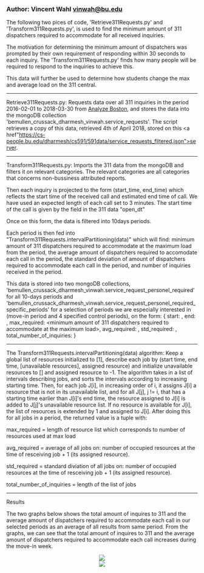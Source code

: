 ### Author: Vincent Wahl <vinwah@bu.edu>
The following two pices of code, 'Retrieve311Requests.py' and 'Transform311Requests.py', is used to find the minimum amount of 311 dispatchers required to accommodate for all received inquiries.

The motivation for determining the minimum amount of dispatchers was prompted by their own requirement of responding within 30 seconds to each inquiry. The 'Transform311Requests.py' finds how many people will be required to respond to the inquiries to achieve this. 

This data will further be used to determine how students change the max and average load on the 311 central.

---------------------------------------------------------------------------------------------------------------------

Retrieve311Requests.py:
Requests data over all 311 inquiries in the period 2016-02-01 to 2018-03-30 from <a href="https://data.boston.gov/dataset/311-service-requests">Analyze Boston</a>, and stores the data into the mongoDB collection 'bemullen_crussack_dharmesh_vinwah.service_requests'. The script retrieves a copy of this data, retrieved 4th of April 2018, stored on this <a href"https://cs-people.bu.edu/dharmesh/cs591/591data/service_requests_filtered.json">server</a>.

---------------------------------------------------------------------------------------------------------------------

Transform311Requests.py:
Imports the 311 data from the mongoDB and filters it on relevant categories. The relevant categories are all categories that concerns non-bussiness attributed reports. 

Then each inquiry is projected to the form (start_time, end_time) which reflects the start time of the received call and estimated end time of call. We have used an expected length of each call set to 3 minutes. The start time of the call is given by the field in the 311 data "open_dt"

Once on this form, the data is filtered into 10days periods.

Each period is then fed into "Transform311Requests.intervalPartitioning(data)" which will find: minimum amount of 311 dispatchers required to accommodate at the maximum load from the period, the average amount of dispatchers required to accomodate each call in the period, the standard deviation of amount of dispatchers required to accommodate each call in the period, and number of inquiries received in the period. 

This data is stored into two mongoDB collections, 'bemullen_crussack_dharmesh_vinwah.service_request_personel_required' for all 10-days periods and 'bemullen_crussack_dharmesh_vinwah.service_request_personel_required_specific_periods' for a selection of periods we are especially interested in (move-in period and 4 specified control periods), on the form:
{
    start: <start date and time of period>,
    end: <end date and time of period>,
    max_required: <minimum amount of 311 dispatchers required to accommodate at the maximum load>,
    avg_required: <average amount of dispatchers required to accommodate each call>,
    std_required: <standard deviation of amount of dispatchers required to accommodate each call>,
    total_number_of_inquiries: <number of inquiries received in the period>
}

---------------------------------------------------------------------------------------------------------------------

The Transform311Requests.intervalPartitioning(data) algorithm:
Keep a global list of resources initialized to [1], describe each job by (start time, end time, [unavailable resources], assigned resource) and initialize unavailable resources to [] and assigned resource to -1.
The algorithm takes in a list of intervals describing jobs, and sorts the intervals according to increasing starting time. Then, for each job J[i], in increasing order of i, it assigns J[i] a resource that is not in its unavailable list, and for all J[j], j != i, that has a starting time earlier than J[i]'s end time, the resource assigned to J[i] is added to J[j]'s unavailable resource list. If no resource is available for J[i], the list of resources is extended by 1 and assigned to J[i]. After doing this for all jobs in a period, the returned value is a tuple with:

max_required = length of resource list which corresponds to number of resources used at max load

avg_required = average of all jobs on: number of occupied resources at the time of resceiving job + 1 (its assigned resource).

std_required = standard diviation of all jobs on: number of occupied resources at the time of resceiving job + 1 (its assigned resource).

total_number_of_inquiries = length of the list of jobs

---------------------------------------------------------------------------------------------------------------------

Results

The two graphs below shows the total amount of inquires to 311 and the average amount of dispatchers required to accommodate each call in our selected periods as an average of all results from same period. From the graphs, we can see that the total amount of inquires to 311 and the average amount of dispatchers required to accommodate each call increases during the move-in week.


<center>
<img src="https://cs-people.bu.edu/dharmesh/cs591/591data/avg_num_inquiries.png"/>
</center>


<center>
<img src="https://cs-people.bu.edu/dharmesh/cs591/591data/avg_personel_required.png"/>
</center>

















